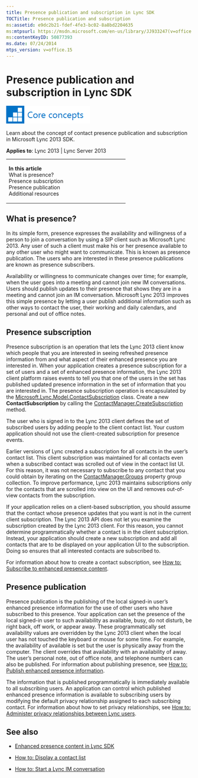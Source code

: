 ```yaml
---
title: Presence publication and subscription in Lync SDK
TOCTitle: Presence publication and subscription
ms:assetid: e9dc2b21-fdef-4fe3-bc02-8a8bd2204635
ms:mtpsurl: https://msdn.microsoft.com/en-us/library/JJ933247(v=office.15)
ms:contentKeyID: 50877393
ms.date: 07/24/2014
mtps_version: v=office.15
---
```


# Presence publication and subscription in Lync SDK

![Core concepts](images/JJ933133.mod_icon_CoreConcepts_long(Office.15).png "Core concepts")

Learn about the concept of contact presence publication and subscription in Microsoft Lync 2013 SDK.



**Applies to**: Lync 2013 | Lync Server 2013

<table>
<colgroup>
<col style="width: 50%" />
<col style="width: 50%" />
</colgroup>
<tbody>
<tr class="odd">
<td><p><strong>In this article</strong><br />
What is presence?<br />
Presence subscription<br />
Presence publication<br />
Additional resources</p></td>
<td><p></p>
<p></p></td>
</tr>
</tbody>
</table>

## What is presence?

In its simple form, presence expresses the availability and willingness of a person to join a conversation by using a SIP client such as Microsoft Lync 2013. Any user of such a client must make his or her presence available to any other user who might want to communicate. This is known as presence publication. The users who are interested in these presence publications are known as presence subscribers.

Availability or willingness to communicate changes over time; for example, when the user goes into a meeting and cannot join new IM conversations. Users should publish updates to their presence that shows they are in a meeting and cannot join an IM conversation. Microsoft Lync 2013 improves this simple presence by letting a user publish additional information such as other ways to contact the user, their working and daily calendars, and personal and out of office notes.

## Presence subscription

Presence subscription is an operation that lets the Lync 2013 client know which people that you are interested in seeing refreshed presence information from and what aspect of their enhanced presence you are interested in. When your application creates a presence subscription for a set of users and a set of enhanced presence information, the Lync 2013 client platform raises events to tell you that one of the users in the set has published updated presence information in the set of information that you are interested in. The presence subscription operation is encapsulated by the [Microsoft.Lync.Model.ContactSubscription](https://msdn.microsoft.com/en-us/library/jj268195\(v=office.15\)) class. Create a new **ContactSubscription** by calling the [ContactManager.CreateSubscription](https://msdn.microsoft.com/en-us/library/jj267359\(v=office.15\)) method.

The user who is signed in to the Lync 2013 client defines the set of subscribed users by adding people to the client contact list. Your custom application should not use the client-created subscription for presence events.

Earlier versions of Lync created a subscription for all contacts in the user’s contact list. This client subscription was maintained for all contacts even when a subscribed contact was scrolled out of view in the contact list UI. For this reason, it was not necessary to subscribe to any contact that you could obtain by iterating on the [ContactManager.Groups](https://msdn.microsoft.com/en-us/library/jj277988\(v=office.15\)) property group collection. To improve performance, Lync 2013 maintains subscriptions only for the contacts that are scrolled into view on the UI and removes out-of-view contacts from the subscription.

If your application relies on a client-based subscription, you should assume that the contact whose presence updates that you want is not in the current client subscription. The Lync 2013 API does not let you examine the subscription created by the Lync 2013 client. For this reason, you cannot determine programmatically whether a contact is in the client subscription. Instead, your application should create a new subscription and add all contacts that are to be displayed on your application UI to the subscription. Doing so ensures that all interested contacts are subscribed to.

For information about how to create a contact subscription, see [How to: Subscribe to enhanced presence content](how-to-subscribe-to-enhanced-presence-content.md).

## Presence publication

Presence publication is the publishing of the local signed-in user’s enhanced presence information for the use of other users who have subscribed to this presence. Your application can set the presence of the local signed-in user to such availability as available, busy, do not disturb, be right back, off work, or appear away. These programmatically set availability values are overridden by the Lync 2013 client when the local user has not touched the keyboard or mouse for some time. For example, the availability of available is set but the user is physically away from the computer. The client overrides that availability with an availability of away. The user’s personal note, out of office note, and telephone numbers can also be published. For information about publishing presence, see [How to: Publish enhanced presence information](how-to-publish-enhanced-presence-information.md).

The information that is published programmatically is immediately available to all subscribing users. An application can control which published enhanced presence information is available to subscribing users by modifying the default privacy relationship assigned to each subscribing contact. For information about how to set privacy relationships, see [How to: Administer privacy relationships between Lync users](how-to-administer-privacy-relationships-between-lync-users.md).

## See also

  - [Enhanced presence content in Lync SDK](enhanced-presence-content-in-lync-sdk.md)

  - [How to: Display a contact list](how-to-display-a-contact-list.md)

  - [How to: Start a Lync IM conversation](how-to-start-a-lync-im-conversation.md)

